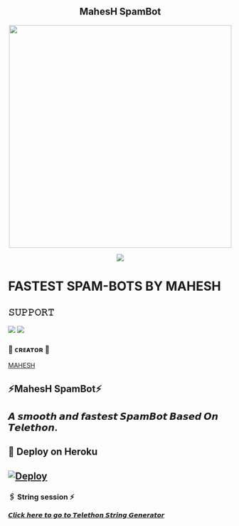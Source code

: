 <h2 align="center"><b> MahesH SpamBot </b></h2>

<p align='Middle'><a href='https://t.me/MAHESH_OP'><img src='https://telegra.ph/file/3c39113bd77cfdce85ef7.jpg' width='500"'></a></p>

<p align="center">
  <img src="https://readme-typing-svg.herokuapp.com?color=F77247&width=420&lines=A+Advanced+And+High+Qualitys+SpamBot%E2%9C%8C%EF%B8%8F;Pro%2C+Op%2C+FCK C/P%E2%9D%A4%EF%B8%8F">
</p> 

# FASTEST SPAM-BOTS BY MAHESH


## 𝚂𝚄𝙿𝙿𝙾𝚁𝚃 
                          
<a href="https://t.me/Strangers_Ki_Mehfil"><img src="https://img.shields.io/badge/Join-SUPPORT%20CHANNEL-red.svg?logo=Telegram"></a>
<a href="https://t.me/+Xfx7pJMpS542NzFl"><img src="https://img.shields.io/badge/Join-OFFICIAL%20GROUP-red.svg?logo=Telegram"></a>


### 🖤 ᴄʀᴇᴀᴛᴏʀ 🖤

[MAHESH](https://t.me/MAHESH_OP)

## ⚡MahesH SpamBot⚡
## 𝘼 𝙨𝙢𝙤𝙤𝙩𝙝 𝙖𝙣𝙙 𝙛𝙖𝙨𝙩𝙚𝙨𝙩 𝙎𝙥𝙖𝙢𝘽𝙤𝙩  𝘽𝙖𝙨𝙚𝙙 𝙊𝙣 𝙏𝙚𝙡𝙚𝙩𝙝𝙤𝙣.



## 🚀 Deploy on Heroku 
[![Deploy](https://www.herokucdn.com/deploy/button.svg)](https://heroku.com/deploy?template=https://github.com/its-maheshhh/Mahesh_op)
------------------------------------------------

### 🖇️ String session ⚡

[𝘾𝙡𝙞𝙘𝙠 𝙝𝙚𝙧𝙚 𝙩𝙤 𝙜𝙤 𝙩𝙤 𝙏𝙚𝙡𝙚𝙩𝙝𝙤𝙣 𝙎𝙩𝙧𝙞𝙣𝙜 𝙂𝙚𝙣𝙚𝙧𝙖𝙩𝙤𝙧](https://t.me/SessionGeneratorBot)




